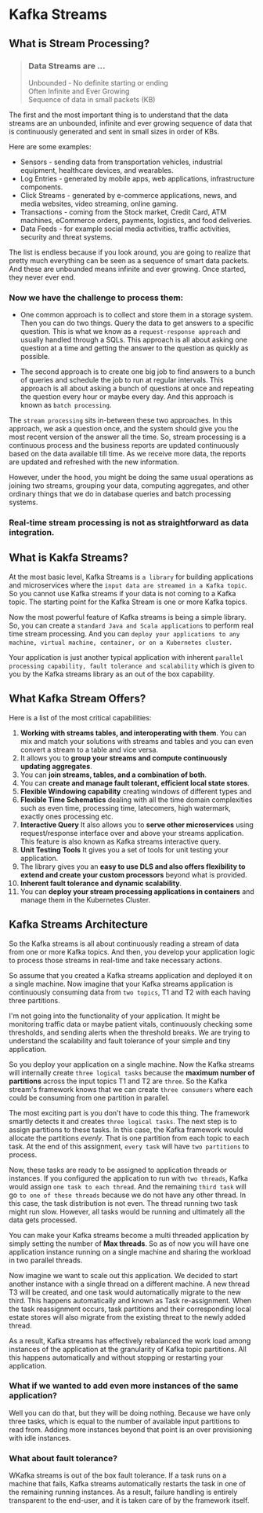 # Kafka Streams 

## What is Stream Processing?
> ### Data Streams are ...  
> Unbounded - No definite starting or ending  
> Often Infinite and Ever Growing   
> Sequence of data in small packets (KB)  

The first and the most important thing is to understand that the data streams are an unbounded, infinite and ever growing sequence of data that is continuously generated and sent in small sizes in order of KBs.

Here are some examples: 

- Sensors - sending data from transportation vehicles, industrial equipment, healthcare devices, and wearables.
- Log Entries - generated by mobile apps, web applications, infrastructure components. 
- Click Streams - generated by e-commerce applications, news, and media websites, video streaming, online gaming. 
- Transactions - coming from the Stock market, Credit Card, ATM machines, eCommerce orders, payments, logistics, and food deliveries.
- Data Feeds - for example social media activities, traffic activities, security and threat systems.

The list is endless because if you look around, you are going to realize that pretty much everything can be seen as a sequence of smart data packets. And these are unbounded means infinite and ever growing. Once started, they never ever end.

### Now we have the challenge to process them:

- One common approach is to collect and store them in a storage system. Then you can do two things. Query the data to get answers to a specific question. This is what we know as a `request-response approach` and usually handled through a SQLs. This approach is all about asking one question at a time and getting the answer to the question as quickly as possible.

- The second approach is to create one big job to find answers to a bunch of queries and schedule the job to run at regular intervals. This approach is all about asking a bunch of questions at once and repeating the question every hour or maybe every day. And this approach is known as `batch processing`.

The `stream processing` sits in-between these two approaches. In this approach, we ask a question once, and the system should give you the most recent version of the answer all the time. So, stream processing is a continuous process and the business reports are updated continuously based on the data available till time. As we receive more data, the reports are updated and refreshed with the new information.

However, under the hood, you might be doing the same usual operations as joining two streams, grouping your data, computing aggregates, and other ordinary things that we do in database queries and batch processing systems.

### **Real-time stream processing is not as straightforward as data integration**.

## What is Kakfa Streams?

At the most basic level, Kafka Streams is `a library` for building applications and microservices where the `input data are streamed in a Kafka topic`. So you cannot use Kafka streams if your data is not coming to a Kafka topic. The starting point for the Kafka Stream is one or more Kafka topics.

Now the most powerful feature of Kafka streams is being a simple library. So, you can create a `standard Java and Scala applications` to perform real time stream processing. And you can `deploy your applications to any machine, virtual machine, container, or on a Kubernetes cluster`.

Your application is just another typical application with inherent `parallel processing capability, fault tolerance and scalability`  which is given to you by the Kafka streams library as an out of the box capability.

## What Kafka Stream Offers? 

Here is a list of the most critical capabilities:

1. **Working with streams tables, and interoperating with them**. You can mix and match your solutions with streams and tables and you can even convert a stream to a table and vice versa.
2. It allows you to **group your streams and compute continuously updating aggregates**.
3. You can **join streams, tables, and a combination of both**.
4. You can **create and manage fault tolerant, efficient local state stores**. 
5. **Flexible Windowing capability** creating windows of different types and 
6. **Flexible Time Schematics** dealing with all the time domain complexities such as even time, processing time, latecomers, high watermark, exactly ones processing etc.
7. **Interactive Query** It also allows you to **serve other microservices** using request/response interface over and above your streams application. This feature is also known as Kafka streams interactive query.
8. **Unit Testing Tools** It gives you a set of tools for unit testing your application.
9. The library gives you an **easy to use DLS and also offers flexibility to extend and create your custom processors** beyond what is provided.
10. **Inherent fault tolerance and dynamic scalability**.
11. You can **deploy your stream processing applications in containers** and manage them in the Kubernetes Cluster.

## Kafka Streams Architecture

So the Kafka streams is all about continuously reading a stream of data from one or more Kafka topics. And then, you develop your application logic to process those streams in real-time and take necessary actions.

So assume that you created a Kafka streams application and deployed it on a single machine. Now imagine that your Kafka streams application is continuously consuming data from `two topics`, T1 and T2 with each having three partitions.

I'm not going into the functionality of your application. It might be monitoring traffic data or maybe patient vitals, continuously checking some thresholds, and sending alerts when the threshold breaks. We are trying to understand the scalability and fault tolerance of your simple and tiny application.

So you deploy your application on a single machine. Now the Kafka streams will internally create `three logical tasks` because the **maximum number of partitions** across the input topics T1 and T2 are `three`. So the Kafka stream's framework knows that we can create `three consumers` where each could be consuming from one partition in parallel.

The most exciting part is you don't have to code this thing. The framework smartly detects it and creates `three logical tasks`. The next step is to assign partitions to these tasks. In this case, the Kafka framework would allocate the partitions *evenly*. That is one partition from each topic to each task. At the end of this assignment, `every task` will have `two partitions` to process.

Now, these tasks are ready to be assigned to application threads or instances. If you configured the application to run with `two threads`, Kafka would assign `one task to each thread`. And the remaining `third task` will go `to one of these threads` because we do not have any other thread. In this case, the task distribution is not even. The thread running two task might run slow. However, all tasks would be running and ultimately all the data gets processed.

You can make your Kafka streams become a multi threaded application by simply setting the number of **Max threads**. So as of now you will have one application instance running on a single machine and sharing the workload in two parallel threads.

Now imagine we want to scale out this application. We decided to start another instance with a single thread on a different machine. A new thread T3 will be created, and one task would automatically migrate to the new third. This happens automatically and known as Task re-assignment. When the task reassignment occurs, task partitions and their corresponding local estate stores will also migrate from the existing threat to the newly added thread.

As a result, Kafka streams has effectively rebalanced the work load among instances of the application at the granularity of Kafka topic partitions. All this happens automatically and without stopping or restarting your application.

### What if we wanted to add even more instances of the same application?

Well you can do that, but they will be doing nothing. Because we have only three tasks, which is equal to the number of available input partitions to read from. Adding more instances beyond that point is an over provisioning with idle instances.

### What about fault tolerance?

WKafka streams is out of the box fault tolerance. If a task runs on a machine that fails, Kafka streams automatically restarts the task in one of the remaining running instances. As a result, failure handling is entirely transparent to the end-user, and it is taken care of by the framework itself.